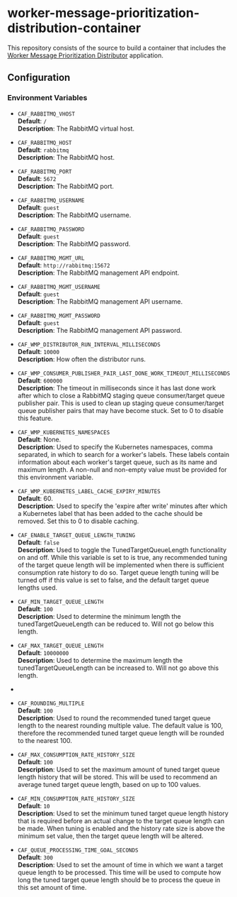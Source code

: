 # worker-message-prioritization-distribution-container

This repository consists of the source to build a container that includes the 
[Worker Message Prioritization Distributor](https://github.com/WorkerFramework/worker-message-prioritization/tree/main/worker-message-prioritization-distribution) application.

## Configuration

### Environment Variables

* `CAF_RABBITMQ_VHOST`  
    **Default**: `/`  
    **Description**: The RabbitMQ virtual host.

* `CAF_RABBITMQ_HOST`  
    **Default**: `rabbitmq`  
    **Description**: The RabbitMQ host.

* `CAF_RABBITMQ_PORT`  
    **Default**: `5672`  
    **Description**: The RabbitMQ port.

* `CAF_RABBITMQ_USERNAME`  
    **Default**: `guest`  
    **Description**: The RabbitMQ username.

* `CAF_RABBITMQ_PASSWORD`  
    **Default**: `guest`  
    **Description**: The RabbitMQ password.

* `CAF_RABBITMQ_MGMT_URL`  
    **Default**: `http://rabbitmq:15672`  
    **Description**: The RabbitMQ management API endpoint.

* `CAF_RABBITMQ_MGMT_USERNAME`  
    **Default**: `guest`  
    **Description**: The RabbitMQ management API username.

* `CAF_RABBITMQ_MGMT_PASSWORD`  
    **Default**: `guest`  
    **Description**: The RabbitMQ management API password.

* `CAF_WMP_DISTRIBUTOR_RUN_INTERVAL_MILLISECONDS`  
    **Default**: `10000`  
    **Description**: How often the distributor runs.

* `CAF_WMP_CONSUMER_PUBLISHER_PAIR_LAST_DONE_WORK_TIMEOUT_MILLISECONDS`  
    **Default**: `600000`  
    **Description**: The timeout in milliseconds since it has last done work after which to close a RabbitMQ staging queue consumer/target
    queue publisher pair. This is used to clean up staging queue consumer/target queue publisher pairs that may have become stuck.
    Set to 0 to disable this feature.

* `CAF_WMP_KUBERNETES_NAMESPACES`  
    **Default**: None.  
    **Description**: Used to specify the Kubernetes namespaces, comma separated, in which to search for a worker's labels. These
    labels contain information about each worker's target queue, such as its name and maximum length. A non-null and non-empty value must be provided for this environment variable.

* `CAF_WMP_KUBERNETES_LABEL_CACHE_EXPIRY_MINUTES`  
    **Default**: 60.  
    **Description**: Used to specify the 'expire after write' minutes after which a Kubernetes label that has been added to the cache
    should be removed. Set this to 0 to disable caching.

* `CAF_ENABLE_TARGET_QUEUE_LENGTH_TUNING`  
  **Default**: `false`  
  **Description**: Used to toggle the TunedTargetQueueLength functionality on and off. While this variable is set to is true, 
  any recommended tuning of the target queue length will be implemented when there is sufficient consumption rate history to do so. 
  Target queue length tuning will be turned off if this value is set to false, and the default target queue lengths used.

* `CAF_MIN_TARGET_QUEUE_LENGTH`  
  **Default**: `100`  
  **Description**: Used to determine the minimum length the tunedTargetQueueLength can be reduced to. Will not go below this length. 

* `CAF_MAX_TARGET_QUEUE_LENGTH`  
  **Default**: `10000000`  
  **Description**: Used to determine the maximum length the tunedTargetQueueLength can be increased to. Will not go above this length.
* 
* `CAF_ROUNDING_MULTIPLE`  
  **Default**: `100`  
  **Description**: Used to round the recommended tuned target queue length to the nearest rounding multiple value. The default value 
  is 100, therefore the recommended tuned target queue length will be rounded to the nearest 100.

* `CAF_MAX_CONSUMPTION_RATE_HISTORY_SIZE`  
  **Default**: `100`  
  **Description**: Used to set the maximum amount of tuned target queue length history that will be stored. This will be used to 
  recommend an average tuned target queue length, based on up to 100 values. 

* `CAF_MIN_CONSUMPTION_RATE_HISTORY_SIZE`  
  **Default**: `10`  
  **Description**: Used to set the minimum tuned target queue length history that is required before an actual change to the target 
  queue length can be made. When tuning is enabled and the history rate size is above the minimum set value, then the target queue
  length will be altered. 

* `CAF_QUEUE_PROCESSING_TIME_GOAL_SECONDS`  
  **Default**: `300`  
  **Description**: Used to set the amount of time in which we want a target queue length to be processed. This time will be used to 
  compute how long the tuned target queue length should be to process the queue in this set amount of time. 

